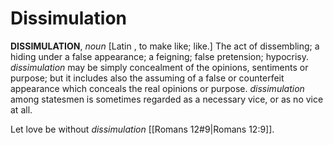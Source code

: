 # Dissimulation

**DISSIMULATION**, _noun_ \[Latin , to make like; like.\] The act of dissembling; a hiding under a false appearance; a feigning; false pretension; hypocrisy. _dissimulation_ may be simply concealment of the opinions, sentiments or purpose; but it includes also the assuming of a false or counterfeit appearance which conceals the real opinions or purpose. _dissimulation_ among statesmen is sometimes regarded as a necessary vice, or as no vice at all.

Let love be without _dissimulation_ [[Romans 12#9|Romans 12:9]].